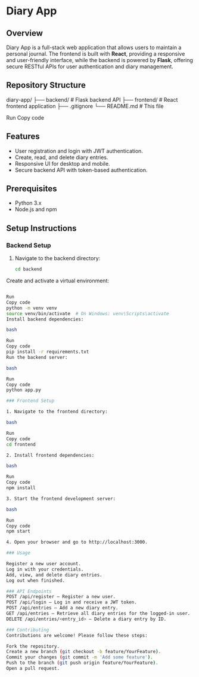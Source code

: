# Diary App

## Overview

Diary App is a full-stack web application that allows users to maintain a personal journal. The frontend is built with **React**, providing a responsive and user-friendly interface, while the backend is powered by **Flask**, offering secure RESTful APIs for user authentication and diary management.

## Repository Structure
diary-app/ ├── backend/ # Flask backend API ├── frontend/ # React frontend application ├── .gitignore └── README.md # This file


Run
Copy code

## Features

- User registration and login with JWT authentication.
- Create, read, and delete diary entries.
- Responsive UI for desktop and mobile.
- Secure backend API with token-based authentication.

## Prerequisites

- Python 3.x
- Node.js and npm

## Setup Instructions

### Backend Setup

1. Navigate to the backend directory:

   ```bash
   cd backend
Create and activate a virtual environment:

```bash

Run
Copy code
python -m venv venv
source venv/bin/activate  # On Windows: venv\Scripts\activate
Install backend dependencies:

bash

Run
Copy code
pip install -r requirements.txt
Run the backend server:

bash

Run
Copy code
python app.py

### Frontend Setup

1. Navigate to the frontend directory:

bash

Run
Copy code
cd frontend

2. Install frontend dependencies:

bash

Run
Copy code
npm install

3. Start the frontend development server:

bash

Run
Copy code
npm start

4. Open your browser and go to http://localhost:3000.

### Usage

Register a new user account.
Log in with your credentials.
Add, view, and delete diary entries.
Log out when finished.

### API Endpoints
POST /api/register — Register a new user.
POST /api/login — Log in and receive a JWT token.
POST /api/entries — Add a new diary entry.
GET /api/entries — Retrieve all diary entries for the logged-in user.
DELETE /api/entries/<entry_id> — Delete a diary entry by ID.

### Contributing
Contributions are welcome! Please follow these steps:

Fork the repository.
Create a new branch (git checkout -b feature/YourFeature).
Commit your changes (git commit -m 'Add some feature').
Push to the branch (git push origin feature/YourFeature).
Open a pull request.
